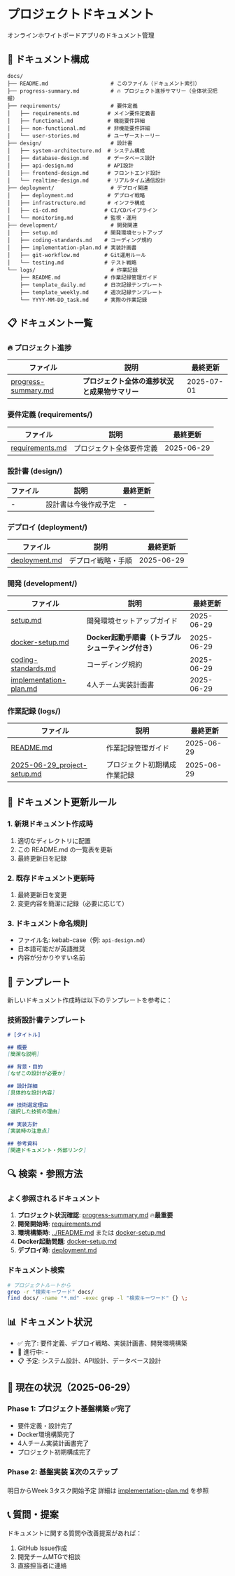 # プロジェクトドキュメント

オンラインホワイトボードアプリのドキュメント管理

## 📁 ドキュメント構成

```
docs/
├── README.md                    # このファイル（ドキュメント索引）
├── progress-summary.md          # 🔥 プロジェクト進捗サマリー（全体状況把握）
├── requirements/                # 要件定義
│   ├── requirements.md         # メイン要件定義書
│   ├── functional.md           # 機能要件詳細
│   ├── non-functional.md       # 非機能要件詳細
│   └── user-stories.md         # ユーザーストーリー
├── design/                      # 設計書
│   ├── system-architecture.md  # システム構成
│   ├── database-design.md      # データベース設計
│   ├── api-design.md           # API設計
│   ├── frontend-design.md      # フロントエンド設計
│   └── realtime-design.md      # リアルタイム通信設計
├── deployment/                  # デプロイ関連
│   ├── deployment.md           # デプロイ戦略
│   ├── infrastructure.md       # インフラ構成
│   ├── ci-cd.md               # CI/CDパイプライン
│   └── monitoring.md          # 監視・運用
├── development/                 # 開発関連
│   ├── setup.md               # 開発環境セットアップ
│   ├── coding-standards.md    # コーディング規約
│   ├── implementation-plan.md # 実装計画書
│   ├── git-workflow.md        # Git運用ルール
│   └── testing.md             # テスト戦略
└── logs/                        # 作業記録
    ├── README.md              # 作業記録管理ガイド
    ├── template_daily.md      # 日次記録テンプレート
    ├── template_weekly.md     # 週次記録テンプレート
    └── YYYY-MM-DD_task.md     # 実際の作業記録
```

## 📋 ドキュメント一覧

### 🔥 プロジェクト進捗
| ファイル | 説明 | 最終更新 |
|---------|------|----------|
| [progress-summary.md](./progress-summary.md) | **プロジェクト全体の進捗状況と成果物サマリー** | 2025-07-01 |

### 要件定義 (requirements/)
| ファイル | 説明 | 最終更新 |
|---------|------|----------|
| [requirements.md](./requirements/requirements.md) | プロジェクト全体要件定義 | 2025-06-29 |

### 設計書 (design/)
| ファイル | 説明 | 最終更新 |
|---------|------|----------|
| - | 設計書は今後作成予定 | - |

### デプロイ (deployment/)
| ファイル | 説明 | 最終更新 |
|---------|------|----------|
| [deployment.md](./deployment/deployment.md) | デプロイ戦略・手順 | 2025-06-29 |

### 開発 (development/)
| ファイル | 説明 | 最終更新 |
|---------|------|----------|
| [setup.md](./development/setup.md) | 開発環境セットアップガイド | 2025-06-29 |
| [docker-setup.md](./development/docker-setup.md) | **Docker起動手順書（トラブルシューティング付き）** | 2025-06-29 |
| [coding-standards.md](./development/coding-standards.md) | コーディング規約 | 2025-06-29 |
| [implementation-plan.md](./development/implementation-plan.md) | 4人チーム実装計画書 | 2025-06-29 |

### 作業記録 (logs/)
| ファイル | 説明 | 最終更新 |
|---------|------|----------|
| [README.md](./logs/README.md) | 作業記録管理ガイド | 2025-06-29 |
| [2025-06-29_project-setup.md](./logs/2025-06-29_project-setup.md) | プロジェクト初期構成作業記録 | 2025-06-29 |

## 🔄 ドキュメント更新ルール

### 1. 新規ドキュメント作成時
1. 適切なディレクトリに配置
2. この README.md の一覧表を更新
3. 最終更新日を記録

### 2. 既存ドキュメント更新時
1. 最終更新日を変更
2. 変更内容を簡潔に記録（必要に応じて）

### 3. ドキュメント命名規則
- ファイル名: kebab-case（例: `api-design.md`）
- 日本語可能だが英語推奨
- 内容が分かりやすい名前

## 📝 テンプレート

新しいドキュメント作成時は以下のテンプレートを参考に：

### 技術設計書テンプレート
```markdown
# [タイトル]

## 概要
[簡潔な説明]

## 背景・目的
[なぜこの設計が必要か]

## 設計詳細
[具体的な設計内容]

## 技術選定理由
[選択した技術の理由]

## 実装方針
[実装時の注意点]

## 参考資料
[関連ドキュメント・外部リンク]
```

## 🔍 検索・参照方法

### よく参照されるドキュメント
1. **プロジェクト状況確認**: [progress-summary.md](./progress-summary.md) 🔥**最重要**
2. **開発開始時**: [requirements.md](./requirements/requirements.md)
3. **環境構築時**: [../README.md](../README.md) または [docker-setup.md](./development/docker-setup.md)
4. **Docker起動問題**: [docker-setup.md](./development/docker-setup.md)
5. **デプロイ時**: [deployment.md](./deployment/deployment.md)

### ドキュメント検索
```bash
# プロジェクトルートから
grep -r "検索キーワード" docs/
find docs/ -name "*.md" -exec grep -l "検索キーワード" {} \;
```

## 📊 ドキュメント状況

- ✅ 完了: 要件定義、デプロイ戦略、実装計画書、開発環境構築
- 🚧 進行中: -
- 📋 予定: システム設計、API設計、データベース設計

## 🎯 現在の状況（2025-06-29）

### Phase 1: プロジェクト基盤構築 ✅完了
- 要件定義・設計完了
- Docker環境構築完了  
- 4人チーム実装計画書完了
- プロジェクト初期構成完了

### Phase 2: 基盤実装 ⏳次のステップ
明日からWeek 3タスク開始予定
詳細は [implementation-plan.md](./development/implementation-plan.md) を参照

## 📞 質問・提案

ドキュメントに関する質問や改善提案があれば：
1. GitHub Issue作成
2. 開発チームMTGで相談
3. 直接担当者に連絡